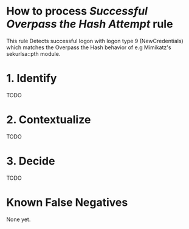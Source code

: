 # How to process *Successful Overpass the Hash Attempt* rule
This rule Detects successful logon with logon type 9 (NewCredentials) which matches the Overpass the Hash behavior of e.g Mimikatz's sekurlsa::pth module.

# 1. Identify
TODO

# 2. Contextualize
TODO

# 3. Decide
TODO

# Known False Negatives
None yet.
